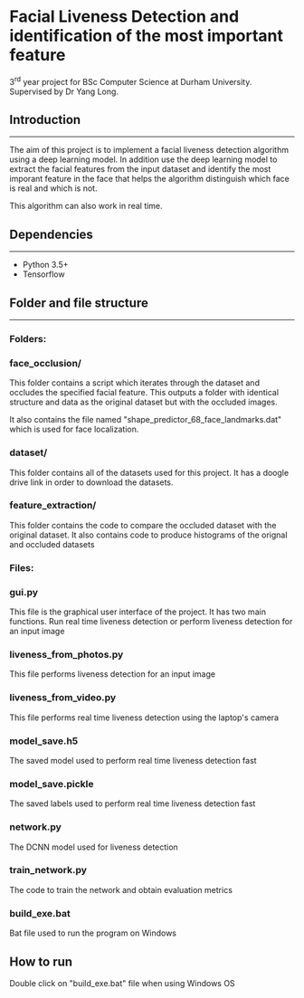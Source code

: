 # Facial Liveness Detection and identification of the most important feature

 3<sup>rd</sup> year project for BSc Computer Science at Durham University. Supervised by Dr Yang Long.

 ## Introduction

 ----

 The aim of this project is to implement a facial liveness detection algorithm using a deep learning model. In addition use the deep learning model to extract the facial features from the input dataset and identify the most imporant feature in the face that helps the algorithm distinguish which face is real and which is not. 

 This algorithm can also work in real time.

 ## Dependencies
 ----
 * Python 3.5+
 * Tensorflow

 ## Folder and file structure
 ---
### **Folders:**
 ### face_occlusion/
 This folder contains a script which iterates through the dataset and occludes the specified facial feature. This outputs a folder with identical structure and data as the original dataset but with the occluded images. 
 
 It also contains the file named "shape_predictor_68_face_landmarks.dat" which is used for face localization.

 ### dataset/
 This folder contains all of the datasets used for this project. It has a doogle drive link in order to download the datasets.

### feature_extraction/
 This folder contains the code to compare the occluded dataset with the original dataset. It also contains code to produce histograms of the orignal and occluded datasets

### **Files:** 
### gui.py
 This file is the graphical user interface of the project. It has two main functions. Run real time liveness detection or perform liveness detection for an input image

###  liveness_from_photos.py
 This file performs liveness detection for an input image

###  liveness_from_video.py
 This file performs real time liveness detection using the laptop's camera

### model_save.h5
The saved model used to perform real time liveness detection fast

### model_save.pickle
The saved labels used to perform real time liveness detection fast

### network.py
The DCNN model used for liveness detection

### train_network.py
The code to train the network and obtain evaluation metrics

### build_exe.bat
Bat file used to run the program on Windows

## How to run
Double click on "build_exe.bat" file when using Windows OS

 

 

